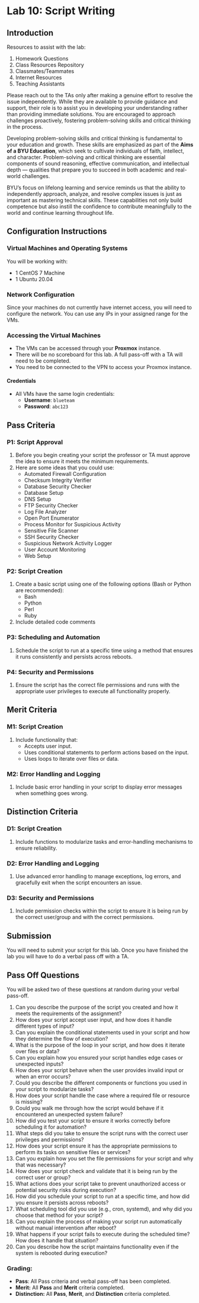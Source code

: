 # Lab 10: Script Writing

## Introduction


Resources to assist with the lab:  
1. Homework Questions  
1. Class Resources Repository 
1. Classmates/Teammates  
1. Internet Resources
1. Teaching Assistants  

Please reach out to the TAs only after making a genuine effort to resolve the issue independently. While they are available to provide guidance and support, their role is to assist you in developing your understanding rather than providing immediate solutions. You are encouraged to approach challenges proactively, fostering problem-solving skills and critical thinking in the process.

Developing problem-solving skills and critical thinking is fundamental to your education and growth. These skills are emphasized as part of the **Aims of a BYU Education**, which seek to cultivate individuals of faith, intellect, and character. Problem-solving and critical thinking are essential components of sound reasoning, effective communication, and intellectual depth — qualities that prepare you to succeed in both academic and real-world challenges.  

BYU’s focus on lifelong learning and service reminds us that the ability to independently approach, analyze, and resolve complex issues is just as important as mastering technical skills. These capabilities not only build competence but also instill the confidence to contribute meaningfully to the world and continue learning throughout life.  

## Configuration Instructions

### Virtual Machines and Operating Systems
You will be working with:  
  - 1 CentOS 7 Machine
  - 1 Ubuntu 20.04

### Network Configuration
Since your machines do not currently have internet access, you will need to configure the network. You can use any IPs in your assigned range for the VMs.

### **Accessing the Virtual Machines**  
- The VMs can be accessed through your **Proxmox** instance.  
- There will be no scoreboard for this lab. A full pass-off with a TA will need to be completed. 
- You need to be connected to the VPN to access your Proxmox instance.

#### **Credentials**  
- All VMs have the same login credentials:  
  - **Username**: `blueteam`  
  - **Password**: `abc123`  

## Pass Criteria

### P1: Script Approval

1. Before you begin creating your script the professor or TA must approve the idea to ensure it meets the minimum requirements. 
1. Here are some ideas that you could use:
    - Automated Firewall Configuration  
    - Checksum Integrity Verifier  
    - Database Security Checker  
    - Database Setup  
    - DNS Setup  
    - FTP Security Checker  
    - Log File Analyzer  
    - Open Port Enumerator  
    - Process Monitor for Suspicious Activity  
    - Sensitive File Scanner  
    - SSH Security Checker  
    - Suspicious Network Activity Logger  
    - User Account Monitoring  
    - Web Setup  

### P2: Script Creation

1. Create a basic script using one of the following options (Bash or Python are recommended):
    - Bash
    - Python
    - Perl
    - Ruby
1. Include detailed code comments

### P3: Scheduling and Automation

1. Schedule the script to run at a specific time using a method that ensures it runs consistently and persists across reboots.

### P4: Security and Permissions

1. Ensure the script has the correct file permissions and runs with the appropriate user privileges to execute all functionality properly.  


## Merit Criteria

### M1: Script Creation

1. Include functionality that:
    - Accepts user input.
    - Uses conditional statements to perform actions based on the input.
    - Uses loops to iterate over files or data.

### M2: Error Handling and Logging

1. Include basic error handling in your script to display error messages when something goes wrong.


## Distinction Criteria

### D1: Script Creation

1. Include functions to modularize tasks and error-handling mechanisms to ensure reliability.

### D2: Error Handling and Logging

1. Use advanced error handling to manage exceptions, log errors, and gracefully exit when the script encounters an issue.

### D3: Security and Permissions

1. Include permission checks within the script to ensure it is being run by the correct user/group and with the correct permissions.

## Submission
You will need to submit your script for this lab. Once you have finished the lab you will have to do a verbal pass off with a TA.

## Pass Off Questions

You will be asked two of these questions at random during your verbal pass-off. 

1. Can you describe the purpose of the script you created and how it meets the requirements of the assignment?
1. How does your script accept user input, and how does it handle different types of input?
1. Can you explain the conditional statements used in your script and how they determine the flow of execution?
1. What is the purpose of the loop in your script, and how does it iterate over files or data?
1. Can you explain how you ensured your script handles edge cases or unexpected inputs?
1. How does your script behave when the user provides invalid input or when an error occurs?
1. Could you describe the different components or functions you used in your script to modularize tasks?
1. How does your script handle the case where a required file or resource is missing?
1. Could you walk me through how the script would behave if it encountered an unexpected system failure?
1. How did you test your script to ensure it works correctly before scheduling it for automation?
1. What steps did you take to ensure the script runs with the correct user privileges and permissions?
1. How does your script ensure it has the appropriate permissions to perform its tasks on sensitive files or services?
1. Can you explain how you set the file permissions for your script and why that was necessary?
1. How does your script check and validate that it is being run by the correct user or group?
1. What actions does your script take to prevent unauthorized access or potential security risks during execution?
1. How did you schedule your script to run at a specific time, and how did you ensure it persists across reboots?
1. What scheduling tool did you use (e.g., cron, systemd), and why did you choose that method for your script?
1. Can you explain the process of making your script run automatically without manual intervention after reboot?
1. What happens if your script fails to execute during the scheduled time? How does it handle that situation?
1. Can you describe how the script maintains functionality even if the system is rebooted during execution?



### Grading:
- **Pass**: All Pass criteria and verbal pass-off has been completed.
- **Merit:** All **Pass** and **Merit** criteria completed.
- **Distinction:** All **Pass**, **Merit**, and **Distinction** criteria completed.
